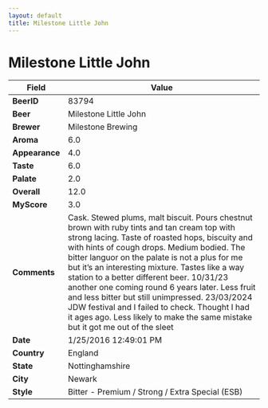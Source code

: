 ```yaml
---
layout: default
title: Milestone Little John
---
```


# Milestone Little John

| Field         | Value     |
|---------------|-----------|
| **BeerID** | 83794 |
| **Beer** | Milestone Little John |
| **Brewer** | Milestone Brewing |
| **Aroma** | 6.0 |
| **Appearance** | 4.0 |
| **Taste** | 6.0 |
| **Palate** | 2.0 |
| **Overall** | 12.0 |
| **MyScore** | 3.0 |
| **Comments** | Cask. Stewed plums, malt biscuit. Pours chestnut brown with ruby tints and tan cream top with strong lacing. Taste of roasted hops, biscuity and with hints of cough drops. Medium bodied. The bitter languor on the palate is not a plus for me but it’s an interesting mixture. Tastes like a way station to a better different beer. 10/31/23 another one coming round 6 years later.  Less fruit and less bitter but still unimpressed. 23/03/2024 JDW festival and I failed to check. Thought I had it ages ago. Less likely to make the same mistake but it got me out of the sleet  |
| **Date** | 1/25/2016 12:49:01 PM |
| **Country** | England |
| **State** | Nottinghamshire |
| **City** | Newark |
| **Style** | Bitter - Premium / Strong / Extra Special (ESB) |
